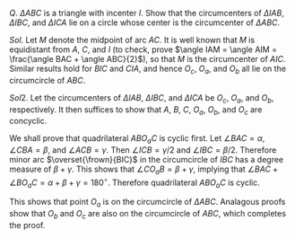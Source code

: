 $Q.$ $\Delta ABC$ is a triangle with incenter $I$. Show that the circumcenters of $\Delta IAB$, $\Delta IBC$, and $\Delta ICA$ lie on a circle whose center is the circumcenter of $\Delta ABC$. 

$Sol.$
Let $M$ denote the midpoint of arc $AC$. It is well known that $M$ is equidistant from $A$, $C$, and $I$ (to check, prove $\angle IAM = \angle AIM = \frac{\angle BAC + \angle ABC}{2}$), so that $M$ is the circumcenter of $AIC$. Similar results hold for $BIC$ and $CIA$, and hence $O_c$, $O_a$, and $O_b$ all lie on the circumcircle of $ABC$. 

$Sol 2.$
Let the circumcenters of $\Delta IAB$, $\Delta IBC$, and $\Delta ICA$ be $O_c$, $O_a$, and $O_b$, respectively. It then suffices to show that $A$, $B$, $C$, $O_a$, $O_b$, and $O_c$ are concyclic.

We shall prove that quadrilateral $ABO_aC$ is cyclic first. Let $\angle BAC=\alpha$, $\angle CBA=\beta$, and $\angle ACB=\gamma$. Then $\angle ICB=\gamma/2$ and $\angle IBC=\beta/2$. Therefore minor arc $\overset{\frown}{BIC}$ in the circumcircle of $IBC$ has a degree measure of $\beta+\gamma$. This shows that $\angle CO_aB=\beta+\gamma$, implying that $\angle BAC+\angle BO_aC=\alpha+\beta+\gamma=180^{\circ}$. Therefore quadrilateral $ABO_aC$ is cyclic.

This shows that point $O_a$ is on the circumcircle of $\Delta ABC$. Analagous proofs show that $O_b$ and $O_c$ are also on the circumcircle of $ABC$, which completes the proof.
